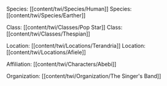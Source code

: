 Species: [[content/twi/Species/Human]] 
Species: [[content/twi/Species/Earther]]

Class: [[content/twi/Classes/Pop Star]]
Class: [[content/twi/Classes/Thespian]]

Location: [[content/twi/Locations/Terandria]]
Location: [[content/twi/Locations/Afiele]]

Affiliation: [[content/twi/Characters/Abebi]]

Organization: [[content/twi/Organization/The Singer's Band]]

